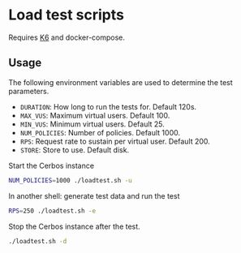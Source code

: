 # Load test scripts

Requires [K6](https://k6.io/docs/) and docker-compose.

## Usage

The following environment variables are used to determine the test parameters.

- `DURATION`: How long to run the tests for. Default 120s.
- `MAX_VUS`: Maximum virtual users. Default 100.
- `MIN_VUS`: Minimum virtual users. Default 25.
- `NUM_POLICIES`: Number of policies. Default 1000.
- `RPS`: Request rate to sustain per virtual user. Default 200.
- `STORE`: Store to use. Default disk.

Start the Cerbos instance

```sh
NUM_POLICIES=1000 ./loadtest.sh -u
```

In another shell: generate test data and run the test

```sh
RPS=250 ./loadtest.sh -e
```

Stop the Cerbos instance after the test.

```sh
./loadtest.sh -d
```
